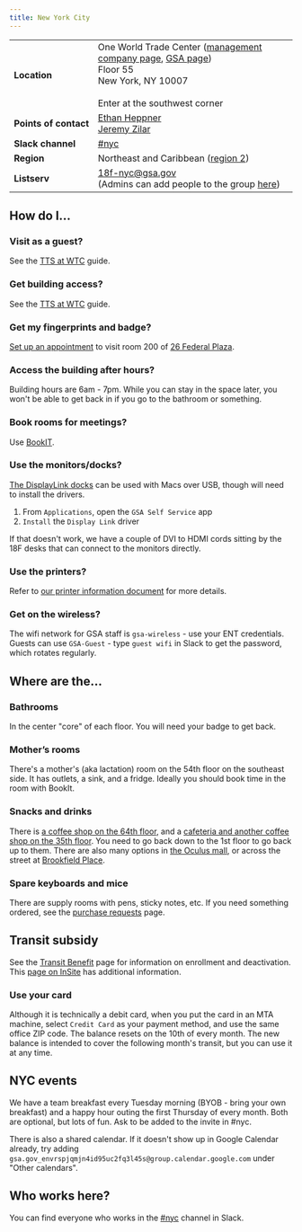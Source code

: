 ```yaml
---
title: New York City
---
```


<div class="table-wrapper">
  <table class="table-office-metadata">
    <tbody>
      <tr>
        <td class="col-key"><strong>Location</strong></td>
        <td class="col-value">
          One World Trade Center (<a href="http://onewtc.durst.org/">management company page</a>, <a href="https://insite.gsa.gov/portal/category/540422">GSA page</a>)<br/>
          Floor 55<br/>
          New York, NY 10007<br/>
          <br/>
          Enter at the southwest corner
        </td>
      </tr>
      <tr>
        <td class="col-key"><strong>Points&nbsp;of&nbsp;contact</strong></td>
        <td class="col-value">
        <a href="https://gsa-tts.slack.com/messages/@eth">Ethan Heppner</a><br/>
        <a href="https://gsa-tts.slack.com/messages/@jz">Jeremy Zilar</a>
        </td>
      </tr>
      <tr>
        <td class="col-key">
          <strong>Slack&nbsp;channel</strong>
        </td>
        <td class="col-value">
          <a href="https://gsa-tts.slack.com/messages/nyc/">#nyc</a>
        </td>
      </tr>
      <tr>
        <td class="col-key"><strong>Region</strong></td>
        <td class="col-value">Northeast and Caribbean (<a href="http://www.gsa.gov/portal/category/22227">region 2</a>)</td>
      </tr>
      <tr>
        <td class="col-key">
          <strong>Listserv</strong>
        </td>
        <td class="col-value">
        <a href="mailto:18f-nyc@gsa.gov">18f-nyc@gsa.gov</a><br/>
        (Admins can add people to the group <a href="https://groups.google.com/a/gsa.gov/forum/#!managemembers/18f-nyc/add">here</a>)
        </td>
       </tr>
    </tbody>
  </table>
</div>

## How do I...

### Visit as a guest?

See the [TTS at WTC](https://docs.google.com/document/d/1bqTlkaxRfbPdf0HlYI3TZkwIT9vd2HcN-nh6rTrkJzE/edit#heading=h.gno5incmiuxa) guide.

### Get building access?

See the [TTS at WTC](https://docs.google.com/document/d/1bqTlkaxRfbPdf0HlYI3TZkwIT9vd2HcN-nh6rTrkJzE/edit) guide.

### Get my fingerprints and badge?

[Set up an appointment](https://app3.timetrade.com/tc/login.do?url=usaccess) to visit room 200 of [26 Federal Plaza](https://goo.gl/maps/PX99MsBHdnD2).

### Access the building after hours?

Building hours are 6am - 7pm. While you can stay in the space later, you won't be able to get back in if you go to the bathroom or something.

### Book rooms for meetings?

Use [BookIT](http://bookit.gsa.gov/).

### Use the monitors/docks?

[The DisplayLink docks](https://www.targus.com/us/universal-usb-3-0-dv4k-docking-station-with-power-dock177usz) can be used with Macs over USB, though will need to install the drivers.

1. From `Applications`, open the `GSA Self Service` app
1. `Install` the `Display Link` driver

If that doesn't work, we have a couple of DVI to HDMI cords sitting by the 18F desks that can connect to the monitors directly.

### Use the printers?

Refer to [our printer information document](https://docs.google.com/document/d/1Ikw7kfeY10lnImZHN7zq5wNjaTRBdTPkZj4QG7-z3d0/edit#) for more details.

### Get on the wireless?

The wifi network for GSA staff is `gsa-wireless` - use your ENT credentials. Guests can use `GSA-Guest` - type `guest wifi` in Slack to get the password, which rotates regularly.

## Where are the...

### Bathrooms

In the center "core" of each floor. You will need your badge to get back.

### Mother’s rooms

There's a mother's (aka lactation) room on the 54th floor on the southeast side. It has outlets, a sink, and a fridge. Ideally you should book time in the room with BookIt.

### Snacks and drinks

There is [a coffee shop on the 64th floor](http://forfivecoffee.com/), and a [cafeteria and another coffee shop on the 35th floor](https://racafes.compass-usa.com/CondeWTC/Pages/Home.aspx?lid=b2). You need to go back down to the 1st floor to go back up to them. There are also many options in [the Oculus mall](https://www.westfield.com/westfieldworldtradecenter/entertainment/dining), or across the street at [Brookfield Place](https://brookfieldplaceny.com/directory/food/all).

### Spare keyboards and mice

There are supply rooms with pens, sticky notes, etc. If you need something ordered, see the [purchase requests](../purchase-requests/#office-supplies) page.

## Transit subsidy

See the [Transit Benefit]({{site.baseurl}}/transit-benefit) page for information on enrollment and deactivation.  This [page on InSite](https://insite.gsa.gov/portal/content/500219) has additional information.

### Use your card

Although it is technically a debit card, when you put the card in an MTA machine, select `Credit Card` as your payment method, and use the same office ZIP code. The balance resets on the 10th of every month. The new balance is intended to cover the following month's transit, but you can use it at any time.

## NYC events

We have a team breakfast every Tuesday morning (BYOB - bring your own breakfast) and a happy hour outing the first Thursday of every month. Both are optional, but lots of fun. Ask to be added to the invite in #nyc.

There is also a shared calendar. If it doesn't show up in Google Calendar already, try adding `gsa.gov_envrspjqmjn4id95uc2fq3l45s@group.calendar.google.com` under "Other calendars".

## Who works here?

You can find everyone who works in the [#nyc](https://gsa-tts.slack.com/messages/nyc/) channel in Slack.
